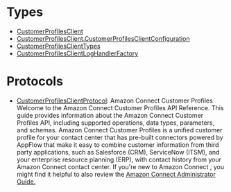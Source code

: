 # Types

  - [CustomerProfilesClient](/aws-sdk-swift/reference/0.x/AWSCustomerProfiles/CustomerProfilesClient)
  - [CustomerProfilesClient.CustomerProfilesClientConfiguration](/aws-sdk-swift/reference/0.x/AWSCustomerProfiles/CustomerProfilesClient_CustomerProfilesClientConfiguration)
  - [CustomerProfilesClientTypes](/aws-sdk-swift/reference/0.x/AWSCustomerProfiles/CustomerProfilesClientTypes)
  - [CustomerProfilesClientLogHandlerFactory](/aws-sdk-swift/reference/0.x/AWSCustomerProfiles/CustomerProfilesClientLogHandlerFactory)

# Protocols

  - [CustomerProfilesClientProtocol](/aws-sdk-swift/reference/0.x/AWSCustomerProfiles/CustomerProfilesClientProtocol):
    <fullname>Amazon Connect Customer Profiles</fullname>
    Welcome to the Amazon Connect Customer Profiles API Reference. This guide provides information
    about the Amazon Connect Customer Profiles API, including supported operations, data types,
    parameters, and schemas.
    Amazon Connect Customer Profiles is a unified customer profile for your contact center that has
    pre-built connectors powered by AppFlow that make it easy to combine customer information
    from third party applications, such as Salesforce (CRM), ServiceNow (ITSM), and your
    enterprise resource planning (ERP), with contact history from your Amazon Connect contact
    center.
    If you're new to Amazon Connect , you might find it helpful to also review the <a href="https://docs.aws.amazon.com/connect/latest/adminguide/what-is-amazon-connect.html">Amazon Connect Administrator Guide.
